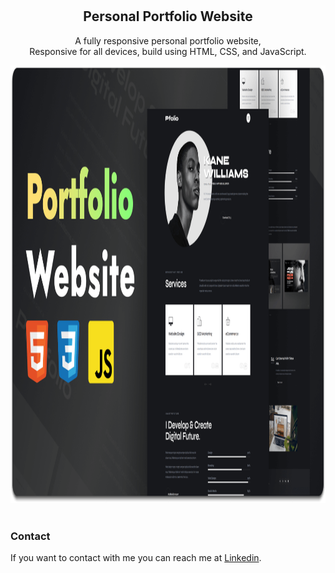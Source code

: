<div align="center">
  <br />
  <br />
  <h2 align="center">Personal Portfolio Website</h2>

A fully responsive personal portfolio website, <br />Responsive for all devices, build using HTML, CSS, and JavaScript.
</div>
<div>
   <img
                  src="./readme-images/desktop.png"
                  width="800"
                  height="700"
                  alt="Praveen"
                  class="w-100"
                />
</div>
<br />

### Contact

If you want to contact with me you can reach me at [Linkedin](https://www.linkedin.com/in/praveen219/).
